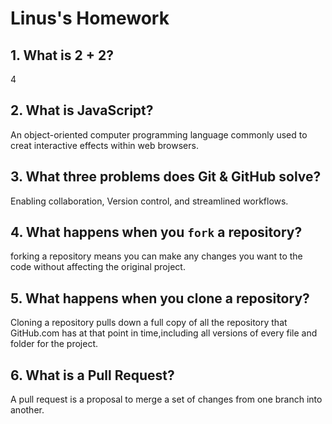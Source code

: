 # Linus's Homework

## 1. What is 2 + 2?

   4

## 2. What is JavaScript?

   An object-oriented computer programming language commonly used to creat interactive effects within web browsers.

## 3. What three problems does Git & GitHub solve?

   Enabling collaboration, Version control, and streamlined workflows.

## 4. What happens when you `fork` a repository?
   forking a repository means you can make any changes you want to the code without affecting the original project.
## 5. What happens when you clone a repository?
   Cloning a repository pulls down a full copy of all the repository that GitHub.com has at that point in time,including all versions of every file
   and folder for the project.

## 6. What is a Pull Request?

   A pull request is a proposal to merge a set of changes from one branch into another.
